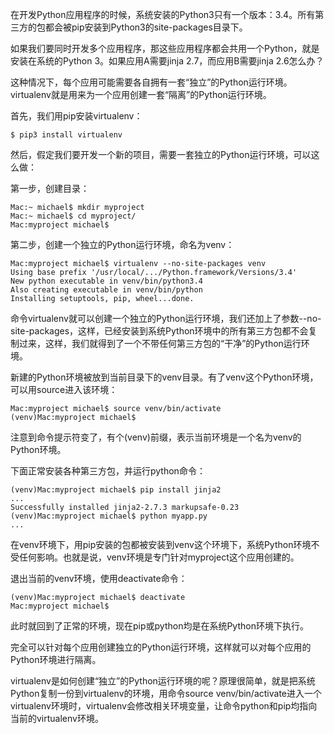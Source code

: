 在开发Python应用程序的时候，系统安装的Python3只有一个版本：3.4。所有第三方的包都会被pip安装到Python3的site-packages目录下。

如果我们要同时开发多个应用程序，那这些应用程序都会共用一个Python，就是安装在系统的Python 3。如果应用A需要jinja 2.7，而应用B需要jinja 2.6怎么办？

这种情况下，每个应用可能需要各自拥有一套“独立”的Python运行环境。virtualenv就是用来为一个应用创建一套“隔离”的Python运行环境。

首先，我们用pip安装virtualenv：
```shell
$ pip3 install virtualenv
```
然后，假定我们要开发一个新的项目，需要一套独立的Python运行环境，可以这么做：

第一步，创建目录：
```shell
Mac:~ michael$ mkdir myproject
Mac:~ michael$ cd myproject/
Mac:myproject michael$
```
第二步，创建一个独立的Python运行环境，命名为venv：
```shell
Mac:myproject michael$ virtualenv --no-site-packages venv
Using base prefix '/usr/local/.../Python.framework/Versions/3.4'
New python executable in venv/bin/python3.4
Also creating executable in venv/bin/python
Installing setuptools, pip, wheel...done.
```
命令virtualenv就可以创建一个独立的Python运行环境，我们还加上了参数--no-site-packages，这样，已经安装到系统Python环境中的所有第三方包都不会复制过来，这样，我们就得到了一个不带任何第三方包的“干净”的Python运行环境。

新建的Python环境被放到当前目录下的venv目录。有了venv这个Python环境，可以用source进入该环境：
```shell
Mac:myproject michael$ source venv/bin/activate
(venv)Mac:myproject michael$
```
注意到命令提示符变了，有个(venv)前缀，表示当前环境是一个名为venv的Python环境。

下面正常安装各种第三方包，并运行python命令：
```shell
(venv)Mac:myproject michael$ pip install jinja2
...
Successfully installed jinja2-2.7.3 markupsafe-0.23
(venv)Mac:myproject michael$ python myapp.py
...
```
在venv环境下，用pip安装的包都被安装到venv这个环境下，系统Python环境不受任何影响。也就是说，venv环境是专门针对myproject这个应用创建的。

退出当前的venv环境，使用deactivate命令：
```shell
(venv)Mac:myproject michael$ deactivate 
Mac:myproject michael$ 
```
此时就回到了正常的环境，现在pip或python均是在系统Python环境下执行。

完全可以针对每个应用创建独立的Python运行环境，这样就可以对每个应用的Python环境进行隔离。

virtualenv是如何创建“独立”的Python运行环境的呢？原理很简单，就是把系统Python复制一份到virtualenv的环境，用命令source venv/bin/activate进入一个virtualenv环境时，virtualenv会修改相关环境变量，让命令python和pip均指向当前的virtualenv环境。